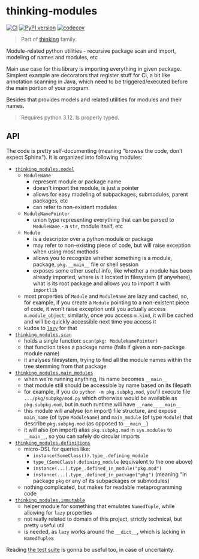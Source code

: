 # thinking-modules

[![CI](https://github.com/FilipMalczak/thinking-modules/actions/workflows/ci.yml/badge.svg)](https://github.com/FilipMalczak/thinking-modules/actions/workflows/ci.yml)
[![PyPI version](https://badge.fury.io/py/thinking-modules.svg)](https://badge.fury.io/py/thinking-modules)
[![codecov](https://codecov.io/github/FilipMalczak/thinking-modules/graph/badge.svg?token=KFQ1DJQMWF)](https://codecov.io/github/FilipMalczak/thinking-modules)


> Part of [thinking](https://github.com/FilipMalczak/thinking-rationale) family.

Module-related python utilities - recursive package scan and import, modeling of names and modules, etc

Main use case for this library is importing everything in given package. Simplest example are
decorators that register stuff for CI, a bit like annotation scanning in Java, which need to be triggered/executed
before the main portion of your program.

Besides that provides models and related utilities for modules and their names.

> Requires python 3.12. Is properly typed.  

## API

The code is pretty self-documenting (meaning "browse the code, don't expect Sphinx"). It is organized into following modules:
- [`thinking_modules.model`](./thinking_modules/model.py)
  - `ModuleName`
    - represent module or package name
    - doesn't import the module, is just a pointer
    - allows for easy modeling of subpackages, submodules, parent packages, etc
    - can refer to non-existent modules
  - `ModuleNamePointer`
    - union type representing everything that can be parsed to `ModuleName` - a `str`, module itself, etc
  - `Module`
    - is a descriptor over a python module or package
    - may refer to non-existing piece of code, but will raise exception when using most methods
    - allows you to recognize whether something is a module, package, `pkg.__main__` file or shell session
    - exposes some other useful info, like whether a module has been already imported, where is it located in filesystem
      (if anywhere), what is its root package and allows you to import it with `importlib`
  - most properties of `Module` and `ModuleName` are lazy and cached, so, for example, if you create a `Module` pointing
    to a non-existent piece of code, it won't raise exception until you actually access `m.module_object`; similarly,
    once you access `m.kind`, it will be cached and will be quickly accessible next time you access it
  - kudos to [`lazy`](https://pypi.org/project/lazy/) for that
- [`thinking_modules.scan`](./thinking_modules/scan.py)
  - holds a single function: `scan(pkg: ModuleNamePointer)`
  - that function takes a package name (fails if given a non-package module name)
  - it analyses filesystem, trying to find all the module names within the tree stemming from that package
- [`thinking_modules.main_modules`](./thinking_modules/main_module.py)
  - when we're running anything, its name becomes `__main__`
  - that module still should be accessible by name based on its filepath
  - for example, if you do `python -m pkg.subpkg.mod`, you'll execute file `.../pkg/subpkg/mod.py` which otherwise
    would be available as `pkg.subpkg.mod`, but in such runtime will have `__name__` `__main__`
  - this module will analyse (on import) file structure, and expose `main_name` (of type `ModuleName`) and `main_module`
    (of type `Module`) that describe `pkg.subpkg.mod` (as opposed to `__main__`)
  - it will also (on import) alias `pkg.subpkg.mod` in `sys.modules` to `__main__`, so you can safely do circular imports
- [`thinking_modules.definitions`](./thinking_modules/definitions.py)
  - micro-DSL for queries like:
    - `instance(SomeClass()).type_.defining_module`
    - `type_(SomeClass).defining_module` (equivalent to the one above)
    - `instance(...).type_.defined_in_module("pkg.mod")`
    - `instance(...).type_.defined_in_package("pkg")` (meaning "in package `pkg` or any of its subpackages or submodules)
  - nothing complicated, but makes for readable metaprogramming code
- [`thinking_modules.immutable`](./thinking_modules/immutable.py)
  - helper module for something that emulates `NamedTuple`, while allowing for `lazy` properties
  - not really related to domain of this project, strictly technical, but pretty useful util
  - is needed, as `lazy` works around the `__dict__`, which is lacking in `NamedTuple`s

Reading [the test suite](./test) is gonna be useful too, in case of uncertainty.